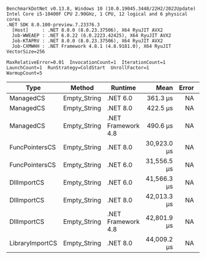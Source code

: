 ```

BenchmarkDotNet v0.13.8, Windows 10 (10.0.19045.3448/22H2/2022Update)
Intel Core i5-10400F CPU 2.90GHz, 1 CPU, 12 logical and 6 physical cores
.NET SDK 8.0.100-preview.7.23376.3
  [Host]     : .NET 8.0.0 (8.0.23.37506), X64 RyuJIT AVX2
  Job-WWEAEP : .NET 6.0.22 (6.0.2223.42425), X64 RyuJIT AVX2
  Job-KTAPRV : .NET 8.0.0 (8.0.23.37506), X64 RyuJIT AVX2
  Job-CXMWHH : .NET Framework 4.8.1 (4.8.9181.0), X64 RyuJIT VectorSize=256

MaxRelativeError=0.01  InvocationCount=1  IterationCount=1  
LaunchCount=1  RunStrategy=ColdStart  UnrollFactor=1  
WarmupCount=5  

```
| Type            | Method       | Runtime            | Mean        | Error | Median      | Min         | Max         | Allocated |
|---------------- |------------- |------------------- |------------:|------:|------------:|------------:|------------:|----------:|
| ManagedCS       | Empty_String | .NET 6.0           |    361.3 μs |    NA |    361.3 μs |    361.3 μs |    361.3 μs |     640 B |
| ManagedCS       | Empty_String | .NET 8.0           |    422.5 μs |    NA |    422.5 μs |    422.5 μs |    422.5 μs |     400 B |
| ManagedCS       | Empty_String | .NET Framework 4.8 |    490.6 μs |    NA |    490.6 μs |    490.6 μs |    490.6 μs |         - |
| FuncPointersCS  | Empty_String | .NET 8.0           | 30,923.0 μs |    NA | 30,923.0 μs | 30,923.0 μs | 30,923.0 μs |     448 B |
| FuncPointersCS  | Empty_String | .NET 6.0           | 31,556.5 μs |    NA | 31,556.5 μs | 31,556.5 μs | 31,556.5 μs |     688 B |
| DllImportCS     | Empty_String | .NET 6.0           | 41,566.3 μs |    NA | 41,566.3 μs | 41,566.3 μs | 41,566.3 μs |     640 B |
| DllImportCS     | Empty_String | .NET 8.0           | 42,013.3 μs |    NA | 42,013.3 μs | 42,013.3 μs | 42,013.3 μs |     400 B |
| DllImportCS     | Empty_String | .NET Framework 4.8 | 42,801.9 μs |    NA | 42,801.9 μs | 42,801.9 μs | 42,801.9 μs |         - |
| LibraryImportCS | Empty_String | .NET 8.0           | 44,009.2 μs |    NA | 44,009.2 μs | 44,009.2 μs | 44,009.2 μs |     400 B |
